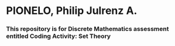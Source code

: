 # PIONELO, Philip Julrenz A.
### This repository is for Discrete Mathematics assessment entitled Coding Activity: Set Theory
